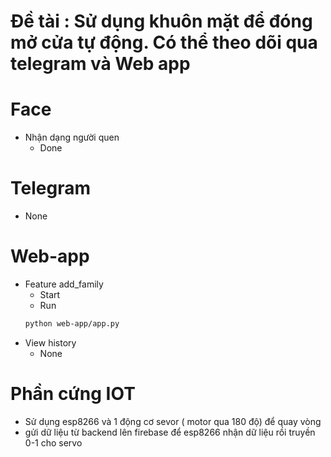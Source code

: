 # Đề tài : Sử dụng khuôn mặt để đóng mở cửa tự động. Có thể theo dõi qua telegram và Web app

# Face
- Nhận dạng người quen
    + Done

# Telegram 
+ None
# Web-app
- Feature add_family
    + Start    
    + Run 
    ```sh
    python web-app/app.py
    ```
- View history 
    + None

# Phần cứng IOT
- Sử dụng esp8266 và 1 động cơ sevor ( motor qua 180 độ) để quay vòng
- gửi dữ liệu từ backend lên firebase để esp8266 nhận dữ liệu rồi truyền 0-1 cho servo